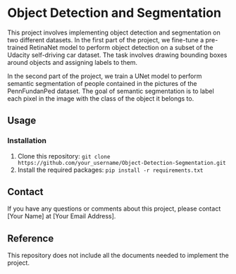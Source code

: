 # Object Detection and Segmentation

This project involves implementing object detection and segmentation on two different datasets. In the first part of the project, we fine-tune a pre-trained RetinaNet model to perform object detection on a subset of the Udacity self-driving car dataset. The task involves drawing bounding boxes around objects and assigning labels to them.

In the second part of the project, we train a UNet model to perform semantic segmentation of people contained in the pictures of the PennFundanPed dataset. The goal of semantic segmentation is to label each pixel in the image with the class of the object it belongs to.

## Usage

### Installation

1. Clone this repository: `git clone https://github.com/your_username/Object-Detection-Segmentation.git`
2. Install the required packages: `pip install -r requirements.txt`

## Contact

If you have any questions or comments about this project, please contact [Your Name] at [Your Email Address].

## Reference
This repository does not include all the documents needed to implement the project.

